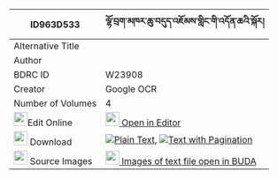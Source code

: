 |ID963D533|ལྷོ་བྲག་མཁར་ཆུ་བདུད་འཇོམས་གླིང་གི་འདོན་ཆའི་སྐོར། 
| --- | --- 
|Alternative Title |
|Author | 
|BDRC ID | W23908
|Creator | Google OCR
|Number of Volumes| 4
|<img width="25" src="https://img.icons8.com/color/25/000000/edit-property.png">Edit Online| [<img width="25" src="https://avatars.githubusercontent.com/u/45091458?s=200&v=4"> Open in Editor](http://editor.openpecha.org/ID963D533)
|<img width="25" src="https://img.icons8.com/fluent/48/000000/download-2.png"/>  Download | [![](https://img.icons8.com/color/20/000000/txt.png)Plain Text](https://github.com/Openpecha/ID963D533/releases/download/v1/lhodrak_khar_chu_du_jom_ling_g_plain_ID963D533.zip), [![](https://img.icons8.com/color/20/000000/txt.png)Text with Pagination](https://github.com/Openpecha/ID963D533/releases/download/v1/lhodrak_khar_chu_du_jom_ling_g_pages_ID963D533.zip)
|<img width="25" src="https://img.icons8.com/plasticine/100/000000/pictures-folder.png"/>  Source Images | [<img width="25" src="https://library.bdrc.io/icons/BUDA-small.svg"> Images of text file open in BUDA](https://library.bdrc.io/show/bdr:W23908)